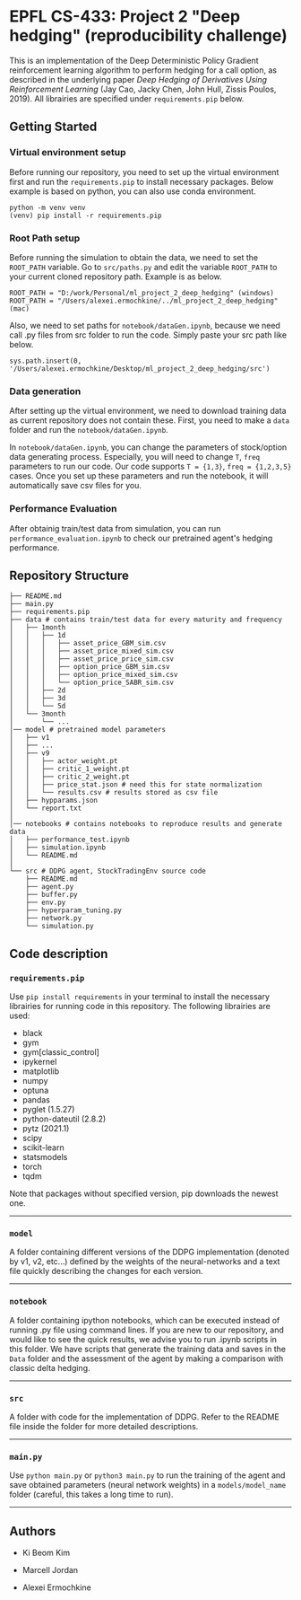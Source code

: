 # EPFL CS-433: Project 2 "Deep hedging" (reproducibility challenge)

This is an implementation of the Deep Deterministic Policy Gradient reinforcement learning algorithm to perform hedging for a call option, as described in the underlying paper _Deep Hedging of Derivatives Using Reinforcement Learning_ (Jay Cao, Jacky Chen, John Hull, Zissis Poulos, 2019). All librairies are specified under `requirements.pip` below.

## Getting Started

### Virtual environment setup

Before running our repository, you need to set up the virtual environment first and run the `requirements.pip` to install necessary packages. Below example is based on python, you can also use conda environment.

```
python -m venv venv
(venv) pip install -r requirements.pip
```

### Root Path setup

Before running the simulation to obtain the data, we need to set the `ROOT_PATH` variable. Go to `src/paths.py` and edit the variable `ROOT_PATH` to your current cloned repository path. Example is as below.

```
ROOT_PATH = "D:/work/Personal/ml_project_2_deep_hedging" (windows)
ROOT_PATH = "/Users/alexei.ermochkine/../ml_project_2_deep_hedging" (mac)
```

Also, we need to set paths for `notebook/dataGen.ipynb`, because we need call .py files from src folder to run the code. Simply paste your src path like below.

```
sys.path.insert(0, '/Users/alexei.ermochkine/Desktop/ml_project_2_deep_hedging/src')
```

### Data generation

After setting up the virtual environment, we need to download training data as current repository does not contain these. First, you need to make a `data` folder and run the `notebook/dataGen.ipynb`.

In `notebook/dataGen.ipynb`, you can change the parameters of stock/option data generating process. Especially, you will need to change `T`, `freq` parameters to run our code. Our code supports `T = {1,3}`, `freq = {1,2,3,5}` cases. Once you set up these parameters and run the notebook, it will automatically save csv files for you.

### Performance Evaluation

After obtainig train/test data from simulation, you can run `performance_evaluation.ipynb` to check our pretrained agent's hedging performance.

## Repository Structure

```
├── README.md
├── main.py
├── requirements.pip
├── data # contains train/test data for every maturity and frequency
│   ├── 1month
│   │   ├── 1d
│   │   │   ├── asset_price_GBM_sim.csv
│   │   │   ├── asset_price_mixed_sim.csv
│   │   │   ├── asset_price_price_sim.csv
│   │   │   ├── option_price_GBM_sim.csv
│   │   │   ├── option_price_mixed_sim.csv
│   │   │   └── option_price_SABR_sim.csv
│   │   ├── 2d
│   │   ├── 3d
│   │   └── 5d
│   └── 3month
│       └── ...
│── model # pretrained model parameters
│   ├── v1
│   ├── ...
│   ├── v9
│   │   ├── actor_weight.pt
│   │   ├── critic_1_weight.pt
│   │   ├── critic_2_weight.pt
│   │   ├── price_stat.json # need this for state normalization
│   │   └── results.csv # results stored as csv file
│   ├── hypparams.json
│   └── report.txt
│
│── notebooks # contains notebooks to reproduce results and generate data
│   ├── performance_test.ipynb
│   ├── simulation.ipynb
│   └── README.md
│
└── src # DDPG agent, StockTradingEnv source code
    ├── README.md
    ├── agent.py
    ├── buffer.py
    ├── env.py
    ├── hyperparam_tuning.py
    ├── network.py
    └── simulation.py
```

## Code description

### `requirements.pip`

Use `pip install requirements` in your terminal to install the necessary librairies for running code in this repository. The following librairies are used:

- black
- gym
- gym[classic_control]
- ipykernel
- matplotlib
- numpy
- optuna
- pandas
- pyglet (1.5.27)
- python-dateutil (2.8.2)
- pytz (2021.1)
- scipy
- scikit-learn
- statsmodels
- torch
- tqdm

Note that packages without specified version, pip downloads the newest one.

---

### `model`

A folder containing different versions of the DDPG implementation (denoted by v1, v2, etc...) defined by the weights of the neural-networks and a text file quickly describing the changes for each version.

---

### `notebook`

A folder containing ipython notebooks, which can be executed instead of running .py file using command lines. If you are new to our repository, and would like to see the quick results, we advise you to run .ipynb scripts in this folder. We have scripts that generate the training data and saves in the `Data` folder and the assessment of the agent by making a comparison with classic delta hedging.

---

### `src`

A folder with code for the implementation of DDPG. Refer to the README file inside the folder for more detailed descriptions.

---

### `main.py`

Use `python main.py` or `python3 main.py` to run the training of the agent and save obtained parameters (neural network weights) in a `models/model_name` folder (careful, this takes a long time to run).

---

## Authors

- Ki Beom Kim

- Marcell Jordan

- Alexei Ermochkine
